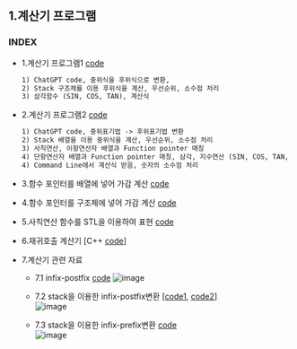 ## 1.계산기 프로그램
### INDEX
* 1.계산기 프로그램1 [code](https://github.com/csbyun-data/C-Pro/edit/main/chap05/Calc/Calculation_formula.c)
    ```txt
  1) ChatGPT code, 중위식을 후위식으로 변환,
  2) Stack 구조체를 이용 후위식을 계산, 우선순위, 소수점 처리
  3) 삼각함수 (SIN, COS, TAN), 계산식
  ```
* 2.계산기 프로그램2 [code](https://github.com/csbyun-data/C-Pro/blob/main/chap05/Calc/Calculation_formula2.c)
  ```txt
  1) ChatGPT code, 중위표기법 -> 후위표기법 변환
  2) Stack 배열을 이용 중위식을 계산, 우선순위, 소수점 처리
  3) 사칙연산, 이항연산자 배열과 Function pointer 매칭
  4) 단항연산자 배열과 Function pointer 매칭, 삼각, 지수연산 (SIN, COS, TAN, EXP 함수)
  4) Command Line에서 계산식 받음, 숫자의 소수점 처리
  ```

* 3.함수 포인터를 배열에 넣어 가감 계산 [code](https://github.com/csbyun-data/C-Pro/blob/main/chap05/Calc/Calculation_formula3.c)
* 4.함수 포인터를 구조체에 넣어 가감 계산 [code](https://github.com/csbyun-data/C-Pro/blob/main/chap05/Calc/Calculation_formula4.c)
* 5.사칙연산 함수를 STL을 이용하여 표현 [code](https://github.com/csbyun-data/C-Pro/blob/main/chap05/Calc/STL_Calculator1.cpp)
* 6.재귀호출 계산기 [C++ [code](https://github.com/csbyun-data/C-Pro/blob/main/chap05/Calc/desktop_calc.cc)]
* 7.계산기 관련 자료
    * 7.1 infix-postfix [code](https://github.com/csbyun-data/C-Pro/blob/main/chap05/Calc/infix-postfix-conversion.c)
    ![image](https://github.com/user-attachments/assets/06373509-d088-4a0e-b596-58dd8a925bc4)  
    * 7.2 stack을 이용한 infix-postfix변환 [[code1](https://github.com/csbyun-data/C-Pro/blob/main/chap05/Calc/Stack_infix_postfix1.c), 
 [code2](https://github.com/csbyun-data/C-Pro/blob/main/chap05/Calc/Stack_infix_postfix2.c)]  
    ![image](https://github.com/user-attachments/assets/b1ad24f2-590e-4f86-a740-b02535dfc684)

    * 7.3 stack을 이용한 infix-prefix변환 [code](https://github.com/csbyun-data/C-Pro/blob/main/chap05/Calc/Stack_infix_prefix1.c)  
    ![image](https://github.com/user-attachments/assets/e896d93c-ef60-4081-8940-62aa0d863d98)

